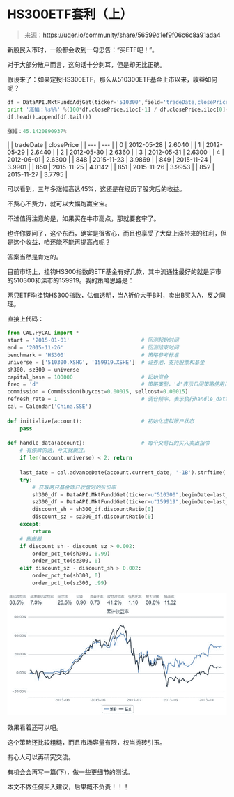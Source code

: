 

# HS300ETF套利（上）

> 来源：https://uqer.io/community/share/56599d1ef9f06c6c8a91ada4

新股民入市时，一般都会收到一句忠告：“买ETF吧！”。

对于大部分散户而言，这句话十分刺耳，但是却无比正确。

假设来了：如果定投HS300ETF，那么从510300ETF基金上市以来，收益如何呢？

```py
df = DataAPI.MktFunddAdjGet(ticker='510300',field='tradeDate,closePrice')
print '涨幅：%s%%' %(100*df.closePrice.iloc[-1] / df.closePrice.iloc[0]-100)
df.head().append(df.tail())

涨幅：45.1420890937%
```



| | tradeDate | closePrice |
| --- | --- |
| 0 | 2012-05-28 | 2.6040 |
| 1 | 2012-05-29 | 2.6440 |
| 2 | 2012-05-30 | 2.6360 |
| 3 | 2012-05-31 | 2.6300 |
| 4 | 2012-06-01 | 2.6300 |
| 848 | 2015-11-23 | 3.9869 |
| 849 | 2015-11-24 | 3.9901 |
| 850 | 2015-11-25 | 4.0142 |
| 851 | 2015-11-26 | 3.9953 |
| 852 | 2015-11-27 | 3.7795 |

可以看到，三年多涨幅高达45%，这还是在经历了股灾后的收益。

不费心不费力，就可以大幅跑赢宝宝。

不过值得注意的是，如果买在牛市高点，那就要套牢了。

也许你要问了，这个东西，确实是很省心，而且也享受了大盘上涨带来的红利，但是这个收益，咱还能不能再提高点呢？

答案当然是肯定的。

目前市场上，挂钩HS300指数的ETF基金有好几款，其中流通性最好的就是沪市的510300和深市的159919。我的策略思路是：

两只ETF均挂钩HS300指数，估值透明，当A折价大于B时，卖出B买入A，反之同理。

直接上代码：

```py
from CAL.PyCAL import *
start = '2015-01-01'                       # 回测起始时间
end = '2015-11-26'                         # 回测结束时间
benchmark = 'HS300'                        # 策略参考标准
universe = ['510300.XSHG', '159919.XSHE']  # 证券池，支持股票和基金
sh300, sz300 = universe
capital_base = 100000                      # 起始资金
freq = 'd'                                 # 策略类型，'d'表示日间策略使用日线回测，'m'表示日内策略使用分钟线回测
commission = Commission(buycost=0.00015, sellcost=0.00015) 
refresh_rate = 1                           # 调仓频率，表示执行handle_data的时间间隔，若freq = 'd'时间间隔的单位为交易日，若freq = 'm'时间间隔为分钟
cal = Calendar('China.SSE')

def initialize(account):                   # 初始化虚拟账户状态
    pass

def handle_data(account):                  # 每个交易日的买入卖出指令
    # 有停牌的话，今天就跳过。
    if len(account.universe) < 2: return
    
    last_date = cal.advanceDate(account.current_date, '-1B').strftime('%Y%m%d')
    try:
        # 获取两只基金昨日收盘时的折价率
        sh300_df = DataAPI.MktFunddGet(ticker=u"510300",beginDate=last_date,endDate=last_date,field=u"discountRatio",pandas="1")
        sz300_df = DataAPI.MktFunddGet(ticker=u"159919",beginDate=last_date,endDate=last_date,field=u"discountRatio",pandas="1")
        discount_sh = sh300_df.discountRatio[0] 
        discount_sz = sz300_df.discountRatio[0]
    except:
        return
    # 搬搬搬
    if discount_sh - discount_sz > 0.002:
        order_pct_to(sh300, 0.99)
        order_pct_to(sz300, 0)
    elif discount_sz - discount_sh > 0.002:
        order_pct_to(sh300, 0)        
        order_pct_to(sz300, .99)
```

![](img/20160730103304.jpg)

效果看着还可以吧。

这个策略还比较粗糙，而且市场容量有限，权当抛砖引玉。

有心人可以再研究交流。

有机会会再写一篇(下)，做一些更细节的测试。

本文不做任何买入建议，后果概不负责！！！

